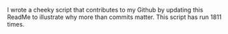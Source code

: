 I wrote a cheeky script that contributes to my Github by updating this ReadMe to illustrate why more than commits matter. This script has run 1811 times.